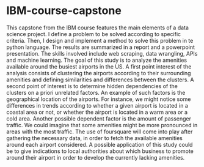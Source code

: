 # IBM-course-capstone
This capstone from the IBM course features the main elements of a data science project. I define a problem to be solved according to specific criteria. Then, I design and implement a method to solve this problem in te python language. The results are summarized in a report and a powerpoint presentation. The skills involved include web scraping, data wrangling, APIs and machine learning.
The goal of this study is to analyze the amenities available around the busiest airports in the US. 
A first point interest of the analysis consists of clustering the airports according to their surrounding amenities and defining similarities and differences between the clusters.
A second point of interest is to determine hidden dependencies of the clusters on a priori unrelated factors. An example of such factors is the geographical location of the airports. For instance, we might notice some differences in trends according to whether a given airport is located in a coastal area or not, or whether the airport is located in a warm area or a cold area. Another possible dependent factor is the amount of passenger traffic. We could imagine that some amenities might be more pronounced in areas with the most traffic.
The use of foursquare will come into play after gathering the necessary data, in order to fetch the available amenities around each airport considered. 
A possible application of this study could be to give indications to local authorities about which business to promote around their airport in order to develop the currently lacking amenities.
